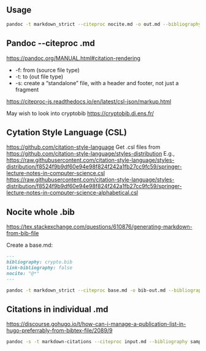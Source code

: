 ## Usage

```bash
pandoc -t markdown_strict --citeproc nocite.md -o out.md --bibliography crypto.bib --csl=apa-no-ampersand.csl
```

## Pandoc --citeproc .md
https://pandoc.org/MANUAL.html#citation-rendering
- -f: from (source file type)
- -t: to (out file type)
- -s: create a “standalone” file, with a header and footer, not just a fragment

https://citeproc-js.readthedocs.io/en/latest/csl-json/markup.html

May wish to look into cryptobib https://cryptobib.di.ens.fr/

## Cytation Style Language (CSL)
https://github.com/citation-style-language
Get .csl files from https://github.com/citation-style-language/styles-distribution
E.g., https://raw.githubusercontent.com/citation-style-language/styles-distribution/f8524f9b9df60e94e98f824f242a1fb27cc9fc59/springer-lecture-notes-in-computer-science.csl
https://raw.githubusercontent.com/citation-style-language/styles-distribution/f8524f9b9df60e94e98f824f242a1fb27cc9fc59/springer-lecture-notes-in-computer-science-alphabetical.csl

## Nocite whole .bib
https://tex.stackexchange.com/questions/610876/generating-markdown-from-bib-file

Create a base.md:

```markdown
---
bibliography: crypto.bib
link-bibliography: false
nocite: "@*"
---
```


```bash
pandoc -t markdown_strict --citeproc base.md -o bib-out.md --bibliography sample.bib --csl=style.csl
```

## Citations in individual .md
https://discourse.gohugo.io/t/how-can-i-manage-a-publication-list-in-hugo-preferrably-from-bibtex-file/2089/9

```bash
pandoc -s -t markdown-citations --citeproc input.md --bibliography sample.bib --csl style.csl -o out.md
```